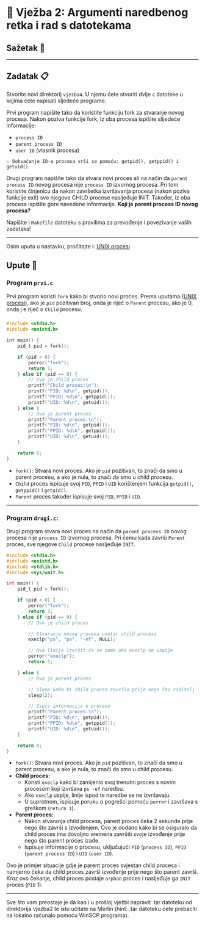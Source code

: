 # 🚀 Vježba 2: Argumenti naredbenog retka i rad s datotekama

## Sažetak 📃

---

## Zadatak 📋

Stvorite novi direktorij `vjezba4`. U njemu ćete stvoriti dvije `c` datoteke u kojima ćete napisati sljedeće programe.

Prvi program napišite tako da koristite funkciju fork za stvaranje novog procesa. Nakon poziva funkcije fork, iz oba procesa ispišite slijedeće informacije:
- `process ID`
- `parent process ID`
- `user ID` (vlasnik procesa)

```
💡 Dohvaćanje ID-a procesa vrši se pomoću: getpid(), getppid() i getuid()
```

Drugi program napišite tako da stvara novi proces ali na način da `parent process ID` novog procesa nije `process ID` izvornog procesa. Pri tom koristite činjenicu da nakon završetka izvršavanja procesa (nakon poziva funkcije exit) sve njegove CHILD procese nasljeđuje INIT. Također, iz oba procesa ispišite gore navedene informacije. **Koji je parent process ID novog procesa?**

Napišite i `Makefile` datoteku s pravilima za prevođenje i povezivanje vaših zadataka!

---

Osim uputa u nastavku, pročitajte i: [UNIX procesi](../dodatno/unix_procesi.md)

## Upute 🧭

### Program `prvi.c`

Prvi program koristi `fork` kako bi stvorio novi proces. Prema uputama ([UNIX procesi](../dodatno/unix_procesi.md)), ako je `pid` pozitivan broj, onda je riječ o `Parent` procesu, ako je 0, onda j e riječ o `Child` procesu.

### 

```c
#include <stdio.h>
#include <unistd.h>

int main() {
    pid_t pid = fork();

    if (pid < 0) {
        perror("fork");
        return 1;
    } else if (pid == 0) {
        // Ovo je child proces
        printf("Child proces:\n");
        printf("PID: %d\n", getpid());
        printf("PPID: %d\n", getppid());
        printf("UID: %d\n", getuid());
    } else {
        // Ovo je parent proces
        printf("Parent proces:\n");
        printf("PID: %d\n", getpid());
        printf("PPID: %d\n", getppid());
        printf("UID: %d\n", getuid());
    }

    return 0;
}
```

- `fork()`: Stvara novi proces. Ako je `pid` pozitivan, to znači da smo u parent procesu, a ako je nula, to znači da smo u child procesu.
- `Child` proces ispisuje svoj `PID`, `PPID` i `UID` korištenjem funkcija `getpid()`, `getppid()` i `getuid()`.
- `Parent` proces također ispisuje svoj `PID`, `PPID` i `UID`.

---

### Program `drugi.c`:

Drugi program stvara novi proces na način da `parent process ID` novog procesa nije `process ID` izvornog procesa. Pri čemu kada završi `Parent` proces, sve njegove `Child` procese nasljeđuje `INIT`.

```c
#include <stdio.h>
#include <unistd.h>
#include <stdlib.h>
#include <sys/wait.h>

int main() {
    pid_t pid = fork();

    if (pid < 0) {
        perror("fork");
        return 1;
    } else if (pid == 0) {
        // Ovo je child proces

        // Stvaranje novog procesa unutar child procesa
        execlp("ps", "ps", "-ef", NULL);

        // Ova linija izvršit će se samo ako execlp ne uspije
        perror("execlp");
        return 1;

    } else {
        // Ovo je parent proces

        // Sleep kako bi child proces završio prije nego što roditelj izađe
        sleep(2);

        // Ispis informacija o procesu
        printf("Parent proces:\n");
        printf("PID: %d\n", getpid());
        printf("PPID: %d\n", getppid());
        printf("UID: %d\n", getuid());
    }

    return 0;
}
```

- `fork()`: Stvara novi proces. Ako je `pid` pozitivan, to znači da smo u parent procesu, a ako je nula, to znači da smo u child procesu.
- **Child proces:**
  - Koristi `execlp` kako bi zamijenio svoj trenutni proces s novim procesom koji izvršava `ps -ef` naredbu. 
  - Ako `execlp` uspije, linije ispod te naredbe se ne izvršavaju. 
  - U suprotnom, ispisuje poruku o pogrešci pomoću `perror` i završava s greškom (`return 1`).
- **Parent proces:**
  - Nakon stvaranja child procesa, parent proces čeka 2 sekunde prije nego što završi s izvođenjem. Ovo je dodano kako bi se osiguralo da child proces ima dovoljno vremena završiti svoje izvođenje prije nego što parent proces izađe.
  - Ispisuje informacije o procesu, uključujući `PID` (`process ID`), `PPID` (`parent process ID`) i `UID` (`user ID`).

Ovo je primjer situacije gdje je parent proces svjestan child procesa i namjerno čeka da child proces završi izvođenje prije nego što parent završi. Kroz ovo čekanje, child proces postaje `orphan` proces i nasljeđuje ga `INIT` proces (`PID` 1).

---

Sve što vam preostaje je da kao i u prošloj vježbi napravit .tar datoteku od direktorija vjezba2 te istu učitate na Merlin (hint: .tar datoteku ćete prebaciti na lokalno računalo pomoću WinSCP programa).
